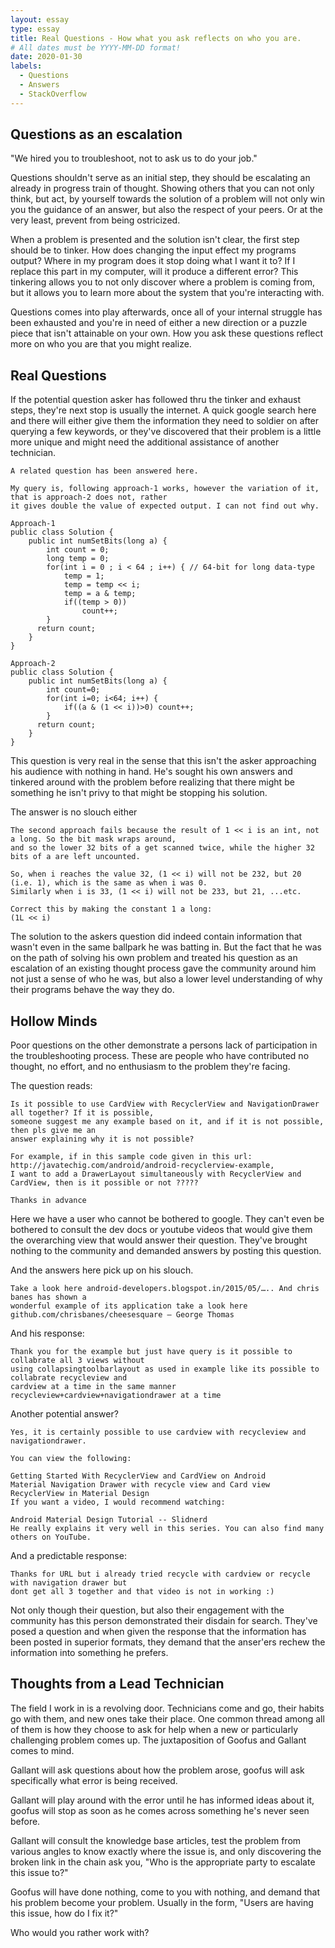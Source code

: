 ```yaml
---
layout: essay
type: essay
title: Real Questions - How what you ask reflects on who you are.
# All dates must be YYYY-MM-DD format!
date: 2020-01-30
labels:
  - Questions
  - Answers
  - StackOverflow
---
```


## Questions as an escalation

"We hired you to troubleshoot, not to ask us to do your job."

Questions shouldn't serve as an initial step, they should be escalating an already in progress train of thought. Showing others that you can not only think, but act, by yourself towards the solution of a problem will not only win you the guidance of an answer, but also the respect of your peers. Or at the very least, prevent from being ostricized.

When a problem is presented and the solution isn't clear, the first step should be to tinker. How does changing the input effect my programs output? Where in my program does it stop doing what I want it to? If I replace this part in my computer, will it produce a different error? This tinkering allows you to not only discover where a problem is coming from, but it allows you to learn more about the system that you're interacting with.

Questions comes into play afterwards, once all of your internal struggle has been exhausted and you're in need of either a new direction or a puzzle piece that isn't attainable on your own. How you ask these questions reflect more on who you are that you might realize.


## Real Questions

If the potential question asker has followed thru the tinker and exhaust steps, they're next stop is usually the internet. A quick google search here and there will either give them the information they need to soldier on after querying a few keywords, or they've discovered that their problem is a little more unique and might need the additional assistance of another technician.

```
A related question has been answered here.

My query is, following approach-1 works, however the variation of it, that is approach-2 does not, rather
it gives double the value of expected output. I can not find out why.

Approach-1
public class Solution {
    public int numSetBits(long a) {
        int count = 0;
        long temp = 0;
        for(int i = 0 ; i < 64 ; i++) { // 64-bit for long data-type
            temp = 1;
            temp = temp << i;
            temp = a & temp;
            if((temp > 0))
                count++;
        }
      return count;
    }
}

Approach-2
public class Solution {
    public int numSetBits(long a) {
        int count=0;
        for(int i=0; i<64; i++) {
            if((a & (1 << i))>0) count++;
        }
      return count;
    }
}
```

This question is very real in the sense that this isn't the asker approaching his audience with nothing in hand. He's sought his own answers and tinkered around with the problem before realizing that there might be something he isn't privy to that might be stopping his solution.

The answer is no slouch either

```
The second approach fails because the result of 1 << i is an int, not a long. So the bit mask wraps around, 
and so the lower 32 bits of a get scanned twice, while the higher 32 bits of a are left uncounted.

So, when i reaches the value 32, (1 << i) will not be 232, but 20 (i.e. 1), which is the same as when i was 0. 
Similarly when i is 33, (1 << i) will not be 233, but 21, ...etc.

Correct this by making the constant 1 a long:
(1L << i)
```

The solution to the askers question did indeed contain information that wasn't even in the same ballpark he was batting in. But the fact that he was on the path of solving his own problem and treated his question as an escalation of an existing thought process gave the community around him not just a sense of who he was, but also a lower level understanding of why their programs behave the way they do.


## Hollow Minds

Poor questions on the other demonstrate a persons lack of participation in the troubleshooting process. These are people who have contributed no thought, no effort, and no enthusiasm to the problem they're facing.

The question reads:

```
Is it possible to use CardView with RecyclerView and NavigationDrawer all together? If it is possible, 
someone suggest me any example based on it, and if it is not possible, then pls give me an 
answer explaining why it is not possible?

For example, if in this sample code given in this url: http://javatechig.com/android/android-recyclerview-example, 
I want to add a DrawerLayout simultaneously with RecyclerView and CardView, then is it possible or not ?????

Thanks in advance
```

Here we have a user who cannot be bothered to google. They can't even be bothered to consult the dev docs or youtube videos that would give them the overarching view that would answer their question. They've brought nothing to the community and demanded answers by posting this question.

And the answers here pick up on his slouch.

```
Take a look here android-developers.blogspot.in/2015/05/….. And chris banes has shown a 
wonderful example of its application take a look here github.com/chrisbanes/cheesesquare – George Thomas
```
And his response:
```
Thank you for the example but just have query is it possible to collabrate all 3 views without 
using collapsingtoolbarlayout as used in example like its possible to collabrate recycleview and
cardview at a time in the same manner recycleview+cardview+navigationdrawer at a time
```

Another potential answer?
```
Yes, it is certainly possible to use cardview with recycleview and navigationdrawer.

You can view the following:

Getting Started With RecyclerView and CardView on Android
Material Navigation Drawer with recycle view and Card view
RecyclerView in Material Design
If you want a video, I would recommend watching:

Android Material Design Tutorial -- Slidnerd
He really explains it very well in this series. You can also find many others on YouTube.
```
And a predictable response:
```
Thanks for URL but i already tried recycle with cardview or recycle with navigation drawer but 
dont get all 3 together and that video is not in working :)
```

Not only though their question, but also their engagement with the community has this person demonstrated their disdain for search. They've posed a question and when given the response that the information has been posted in superior formats, they demand that the anser'ers rechew the information into something he prefers.


## Thoughts from a Lead Technician

The field I work in is a revolving door. Technicians come and go, their habits go with them, and new ones take their place. One common thread among all of them is how they choose to ask for help when a new or particularly challenging problem comes up. The juxtaposition of Goofus and Gallant comes to mind.


Gallant will ask questions about how the problem arose, goofus will ask specifically what error is being received.

Gallant will play around with the error until he has informed ideas about it, goofus will stop as soon as he comes across something he's never seen before.

Gallant will consult the knowledge base articles, test the problem from various angles to know exactly where the issue is, and only discovering the broken link in the chain ask you, "Who is the appropriate party to escalate this issue to?"

Goofus will have done nothing, come to you with nothing, and demand that his problem become your problem. Usually in the form, "Users are having this issue, how do I fix it?"

Who would you rather work with?
